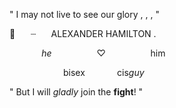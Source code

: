 " I may not live to see our glory , , , "

🥂⠀ ⠀┈⠀⠀ ALEXANDER    HAMILTON .⠀

⠀⠀⠀⠀⠀_he_⠀⠀⠀⠀⠀⠀⠀♡⠀⠀⠀⠀⠀⠀⠀him

⠀⠀⠀⠀⠀⠀⠀⠀ bisex⠀⠀⠀⠀⠀cis*guy*

" But I will *gladly* join the **fight**! "
